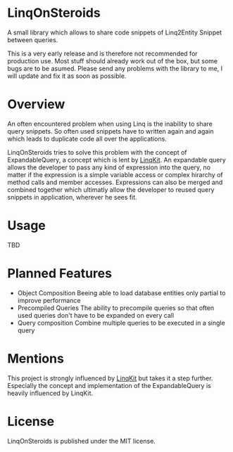 # LinqOnSteroids
A small library which allows to share code snippets of Linq2Entity Snippet between queries.

This is a very early release and is therefore not recommended for production use.
Most stuff should already work out of the box, but some bugs are to be asumed. 
Please send any problems with the library to me, I will update and fix it as soon as possible.

# Overview
An often encountered problem when using Linq is the inability to share query snippets. 
So often used snippets have to written again and again which leads to duplicate code all over the applications.

LinqOnSteroids tries to solve this problem with the concept of ExpandableQuery, a concept which is lent by [LinqKit](https://github.com/scottksmith95/LINQKit).
An expandable query allows the developer to pass any kind of expression into the query, no matter if the expression is a simple variable access or complex hirarchy of method calls and member accesses. 
Expressions can also be merged and combined together which ultimatly allow the developer to reused query snippets in application, wherever he sees fit.

# Usage
TBD

# Planned Features
* Object Composition
Beeing able to load database entities only partial to improve performance
* Precompiled Queries
The ability to precompile queries so that often used queries don't have to be expanded on every call
* Query composition
Combine multiple queries to be executed in a single query

# Mentions
This project is strongly influenced by [LinqKit](https://github.com/scottksmith95/LINQKit) but takes it a step further. Especially the concept and implementation of the ExpandableQuery is heavily influenced by LinqKit.

# License 
LinqOnSteroids is published under the MIT license. 
